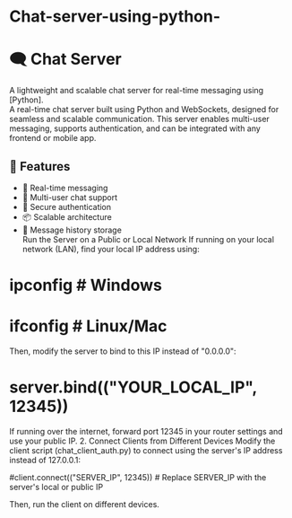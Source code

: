 # Chat-server-using-python-
# 🗨️ Chat Server  

A lightweight and scalable chat server for real-time messaging using  [Python].  
A real-time chat server built using Python and WebSockets, designed for seamless and scalable communication. This server enables multi-user messaging, supports authentication, and can be integrated with any frontend or mobile app.

## 🚀 Features  
- 🔄 Real-time messaging  
- 👥 Multi-user chat support  
- 🔐 Secure authentication  
- 📦 Scalable architecture  
- 📝 Message history storage  
Run the Server on a Public or Local Network
If running on your local network (LAN), find your local IP address using:
# ipconfig  # Windows
# ifconfig  # Linux/Mac
Then, modify the server to bind to this IP instead of "0.0.0.0":

# server.bind(("YOUR_LOCAL_IP", 12345))
If running over the internet, forward port 12345 in your router settings and use your public IP.
2. Connect Clients from Different Devices
Modify the client script (chat_client_auth.py) to connect using the server's IP address instead of 127.0.0.1:

#client.connect(("SERVER_IP", 12345))  # Replace SERVER_IP with the server's local or public IP

Then, run the client on different devices.

